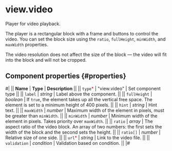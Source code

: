 # view.video

Player for video playback.

The player is a rectangular block with a frame and buttons to control the video. You can set the block size using the `ratio`, `fullHeight`, `minWidth`, and `maxWidth` properties.

The video resolution does not affect the size of the block — the video will fit into the block and will not be cropped.

## Component properties {#properties}

#|
|| **Name** | **Type** | **Description** ||
|| `type`<span style="color: red">\*</span> | "view.video" | Set component type ||
|| `label` | _string_ | Label above the component. ||
|| `fullHeight` | _boolean_ | If `true`, the element takes up all the vertical free space. The element is set to a minimum height of 400 pixels. ||
|| `hint` | _string_ | Hint text. ||
|| `maxWidth` | _number_ | Maximum width of the element in pixels, must be greater than `minWidth`. ||
|| `minWidth` | _number_ | Minimum width of the element in pixels. Takes priority over `maxWidth`. ||
|| `ratio` | _array_ | The aspect ratio of the video block. An array of two numbers: the first sets the width of the block and the second sets the height. ||
|| `ratio[]` | _number_ | Relative size of one side. ||
|| `url`<span style="color: red">\*</span> | _string_ | Link to the video file. ||
|| `validation` | _condition_ | Validation based on condition. ||
|#
